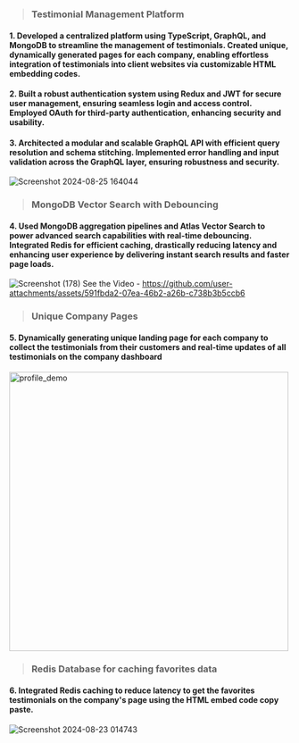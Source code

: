 > ### Testimonial Management Platform
#### 1. Developed a centralized platform using TypeScript, GraphQL, and MongoDB to streamline the management of testimonials. Created unique, dynamically generated pages for each company, enabling effortless integration of testimonials into client websites via customizable HTML embedding codes.
#### 2. Built a robust authentication system using Redux and JWT for secure user management, ensuring seamless login and access control. Employed OAuth for third-party authentication, enhancing security and usability.
#### 3. Architected a modular and scalable GraphQL API with efficient query resolution and schema stitching. Implemented error handling and input validation across the GraphQL layer, ensuring robustness and security.

![Screenshot 2024-08-25 164044](https://github.com/user-attachments/assets/e1fe076a-1b72-497e-b5c0-96b5c6f0107a)

> ### MongoDB Vector Search with Debouncing 

#### 4. Used MongoDB aggregation pipelines and Atlas Vector Search to power advanced search capabilities with real-time debouncing. Integrated Redis for efficient caching, drastically reducing latency and enhancing user experience by delivering instant search results and faster page loads.

![Screenshot (178)](https://github.com/user-attachments/assets/1e19465b-61a9-4c26-b099-faf103f77e7e)
See the Video - https://github.com/user-attachments/assets/591fbda2-07ea-46b2-a26b-c738b3b5ccb6

> ### Unique Company Pages

#### 5. Dynamically generating unique landing page for each company to collect the testimonials from their customers and real-time updates of all testimonials on the company dashboard
<img src="https://github.com/user-attachments/assets/b9b1c9df-f8f2-4278-913e-acc5b639be14" alt="profile_demo" width="500" />

 > ### Redis Database for caching favorites data

#### 6. Integrated Redis caching to reduce latency to get the favorites testimonials on the company's page using the HTML embed code copy paste.
![Screenshot 2024-08-23 014743](https://github.com/user-attachments/assets/664a26a8-fa14-4145-b9d8-3ae74bcd68b4)


